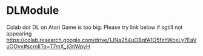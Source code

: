 # DLModule
Colab dor DL on Atari Game is too big. Please try link below if sgtill not appearing 
https://colab.research.google.com/drive/1JNa254uOBqfA1O5fzhWceLy7EaVuOOyy#scrollTo=T7mX_jGnWpyH

